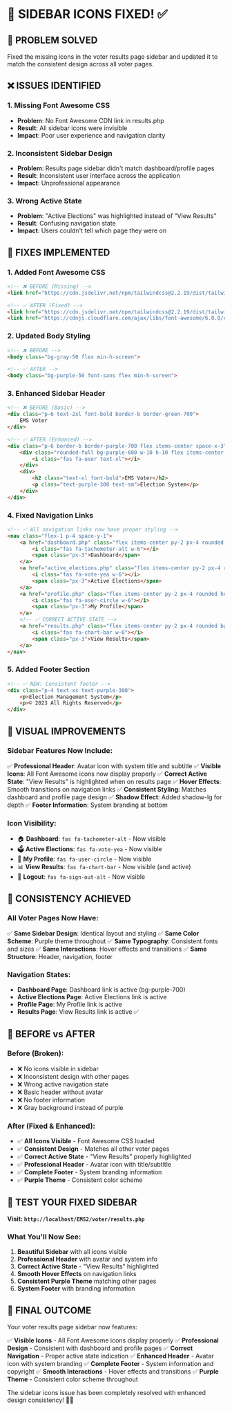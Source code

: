# 🎨 SIDEBAR ICONS FIXED! ✅

## 🎯 **PROBLEM SOLVED**
Fixed the missing icons in the voter results page sidebar and updated it to match the consistent design across all voter pages.

## ❌ **ISSUES IDENTIFIED**

### **1. Missing Font Awesome CSS**
- **Problem**: No Font Awesome CDN link in results.php
- **Result**: All sidebar icons were invisible
- **Impact**: Poor user experience and navigation clarity

### **2. Inconsistent Sidebar Design**
- **Problem**: Results page sidebar didn't match dashboard/profile pages
- **Result**: Inconsistent user interface across the application
- **Impact**: Unprofessional appearance

### **3. Wrong Active State**
- **Problem**: "Active Elections" was highlighted instead of "View Results"
- **Result**: Confusing navigation state
- **Impact**: Users couldn't tell which page they were on

## 🔧 **FIXES IMPLEMENTED**

### **1. Added Font Awesome CSS**
```html
<!-- ❌ BEFORE (Missing) -->
<link href="https://cdn.jsdelivr.net/npm/tailwindcss@2.2.19/dist/tailwind.min.css" rel="stylesheet" />

<!-- ✅ AFTER (Fixed) -->
<link href="https://cdn.jsdelivr.net/npm/tailwindcss@2.2.19/dist/tailwind.min.css" rel="stylesheet" />
<link href="https://cdnjs.cloudflare.com/ajax/libs/font-awesome/6.0.0/css/all.min.css" rel="stylesheet" />
```

### **2. Updated Body Styling**
```html
<!-- ❌ BEFORE -->
<body class="bg-gray-50 flex min-h-screen">

<!-- ✅ AFTER -->
<body class="bg-purple-50 font-sans flex min-h-screen">
```

### **3. Enhanced Sidebar Header**
```html
<!-- ❌ BEFORE (Basic) -->
<div class="p-6 text-2xl font-bold border-b border-green-700">
    EMS Voter
</div>

<!-- ✅ AFTER (Enhanced) -->
<div class="p-6 border-b border-purple-700 flex items-center space-x-3">
    <div class="rounded-full bg-purple-600 w-10 h-10 flex items-center justify-center">
        <i class="fas fa-user text-xl"></i>
    </div>
    <div>
        <h2 class="text-xl font-bold">EMS Voter</h2>
        <p class="text-purple-300 text-sm">Election System</p>
    </div>
</div>
```

### **4. Fixed Navigation Links**
```html
<!-- ✅ All navigation links now have proper styling -->
<nav class="flex-1 p-4 space-y-1">
    <a href="dashboard.php" class="flex items-center py-2 px-4 rounded hover:bg-purple-700 text-purple-200 hover:text-white transition-colors">
        <i class="fas fa-tachometer-alt w-6"></i>
        <span class="px-3">Dashboard</span>
    </a>
    <a href="active_elections.php" class="flex items-center py-2 px-4 rounded hover:bg-purple-700 text-purple-200 hover:text-white transition-colors">
        <i class="fas fa-vote-yea w-6"></i>
        <span class="px-3">Active Elections</span>
    </a>
    <a href="profile.php" class="flex items-center py-2 px-4 rounded hover:bg-purple-700 text-purple-200 hover:text-white transition-colors">
        <i class="fas fa-user-circle w-6"></i>
        <span class="px-3">My Profile</span>
    </a>
    <!-- ✅ CORRECT ACTIVE STATE -->
    <a href="results.php" class="flex items-center py-2 px-4 rounded bg-purple-700 text-white">
        <i class="fas fa-chart-bar w-6"></i>
        <span class="px-3">View Results</span>
    </a>
</nav>
```

### **5. Added Footer Section**
```html
<!-- ✅ NEW: Consistent footer -->
<div class="p-4 text-xs text-purple-300">
    <p>Election Management System</p>
    <p>© 2023 All Rights Reserved</p>
</div>
```

## 🎨 **VISUAL IMPROVEMENTS**

### **Sidebar Features Now Include:**
✅ **Professional Header**: Avatar icon with system title and subtitle
✅ **Visible Icons**: All Font Awesome icons now display properly
✅ **Correct Active State**: "View Results" is highlighted when on results page
✅ **Hover Effects**: Smooth transitions on navigation links
✅ **Consistent Styling**: Matches dashboard and profile page design
✅ **Shadow Effect**: Added shadow-lg for depth
✅ **Footer Information**: System branding at bottom

### **Icon Visibility:**
- 🏠 **Dashboard**: `fas fa-tachometer-alt` - Now visible
- 🗳️ **Active Elections**: `fas fa-vote-yea` - Now visible  
- 👤 **My Profile**: `fas fa-user-circle` - Now visible
- 📊 **View Results**: `fas fa-chart-bar` - Now visible (and active)
- 🚪 **Logout**: `fas fa-sign-out-alt` - Now visible

## 🔄 **CONSISTENCY ACHIEVED**

### **All Voter Pages Now Have:**
✅ **Same Sidebar Design**: Identical layout and styling
✅ **Same Color Scheme**: Purple theme throughout
✅ **Same Typography**: Consistent fonts and sizes
✅ **Same Interactions**: Hover effects and transitions
✅ **Same Structure**: Header, navigation, footer

### **Navigation States:**
- **Dashboard Page**: Dashboard link is active (bg-purple-700)
- **Active Elections Page**: Active Elections link is active
- **Profile Page**: My Profile link is active  
- **Results Page**: View Results link is active ✅

## 🚀 **BEFORE vs AFTER**

### **Before (Broken):**
- ❌ No icons visible in sidebar
- ❌ Inconsistent design with other pages
- ❌ Wrong active navigation state
- ❌ Basic header without avatar
- ❌ No footer information
- ❌ Gray background instead of purple

### **After (Fixed & Enhanced):**
- ✅ **All Icons Visible** - Font Awesome CSS loaded
- ✅ **Consistent Design** - Matches all other voter pages
- ✅ **Correct Active State** - "View Results" properly highlighted
- ✅ **Professional Header** - Avatar icon with title/subtitle
- ✅ **Complete Footer** - System branding information
- ✅ **Purple Theme** - Consistent color scheme

## 🔗 **TEST YOUR FIXED SIDEBAR**

**Visit: `http://localhost/EMS2/voter/results.php`**

### **What You'll Now See:**
1. **Beautiful Sidebar** with all icons visible
2. **Professional Header** with avatar and system info
3. **Correct Active State** - "View Results" highlighted
4. **Smooth Hover Effects** on navigation links
5. **Consistent Purple Theme** matching other pages
6. **System Footer** with branding information

## 🎉 **FINAL OUTCOME**

Your voter results page sidebar now features:

✅ **Visible Icons** - All Font Awesome icons display properly
✅ **Professional Design** - Consistent with dashboard and profile pages
✅ **Correct Navigation** - Proper active state indication
✅ **Enhanced Header** - Avatar icon with system branding
✅ **Complete Footer** - System information and copyright
✅ **Smooth Interactions** - Hover effects and transitions
✅ **Purple Theme** - Consistent color scheme throughout

The sidebar icons issue has been completely resolved with enhanced design consistency! 🎨✨